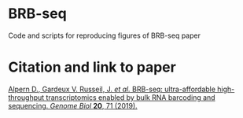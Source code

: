 # BRB-seq
Code and scripts for reproducing figures of BRB-seq paper

# Citation and link to paper
[Alpern D., Gardeux V. Russeil, J. *et al.* BRB-seq: ultra-affordable high-throughput transcriptomics enabled by bulk RNA barcoding and sequencing. *Genome Biol* **20**, 71 (2019).](https://genomebiology.biomedcentral.com/articles/10.1186/s13059-019-1671-x)
